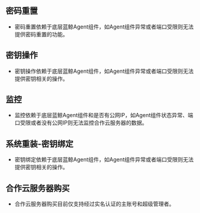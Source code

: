 ## 密码重置
- 密码重置依赖于底层蓝鲸Agent组件，如Agent组件异常或者端口受限则无法提供密码重置的功能。

## 密钥操作
- 密钥操作依赖于底层蓝鲸Agent组件，如Agent组件异常或者端口受限则无法提供密钥相关的操作。

## 监控
- 监控依赖于底层蓝鲸Agent组件和是否有公网IP，如Agent组件状态异常、端口受限或者没有公网IP则无法监控合作云服务器的数据。

## 系统重装-密钥绑定
-  密钥绑定依赖于底层蓝鲸Agent组件，如Agent组件异常或者端口受限则无法提供密钥相关的操作。

## 合作云服务器购买
- 合作云服务器购买目前仅支持经过实名认证的主账号和超级管理者。 
